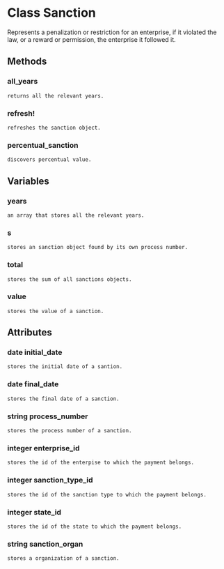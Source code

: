 # Class Sanction

Represents a penalization or restriction for an enterprise, if it violated the 
law, or a reward or permission, the enterprise it followed it.

## Methods

### all_years
    returns all the relevant years.
### refresh!
    refreshes the sanction object.
### percentual_sanction
    discovers percentual value.

## Variables

### years
    an array that stores all the relevant years.
### s
    stores an sanction object found by its own process number.
### total
    stores the sum of all sanctions objects.
### value
    stores the value of a sanction.

## Attributes

###

### date initial_date
    stores the initial date of a santion.
### date final_date
    stores the final date of a sanction.
### string process_number
    stores the process number of a sanction.
### integer enterprise_id
    stores the id of the enterpise to which the payment belongs.
### integer sanction_type_id
    stores the id of the sanction type to which the payment belongs.
### integer state_id
    stores the id of the state to which the payment belongs.
### string sanction_organ
    stores a organization of a sanction.
